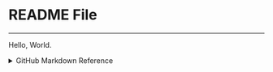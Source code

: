 # README File

---

Hello, World.

<details>

<summary>GitHub Markdown Reference</summary>

# Header 1
## Header 2
### Header 3
#### Header 4
##### Header 5
###### Header 6

[Markdown All Around](https://docs.github.com/en/get-started/writing-on-github/getting-started-with-writing-and-formatting-on-github/basic-writing-and-formatting-syntax)

</details>